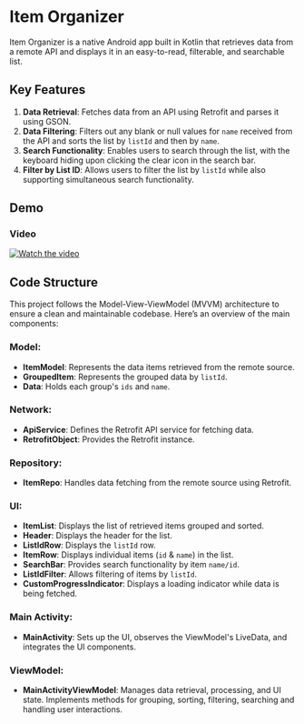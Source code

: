 # Item Organizer

Item Organizer is a native Android app built in Kotlin that retrieves data from a remote API and displays it in an easy-to-read, filterable, and searchable list.

## Key Features

1. **Data Retrieval**: Fetches data from an API using Retrofit and parses it using GSON.
2. **Data Filtering**: Filters out any blank or null values for `name` received from the API and sorts the list by `listId` and then by `name`.
3. **Search Functionality**: Enables users to search through the list, with the keyboard hiding upon clicking the clear icon in the search bar.
4. **Filter by List ID**: Allows users to filter the list by `listId` while also supporting simultaneous search functionality.

## Demo
### Video
[![Watch the video](https://img.youtube.com/vi/O0iQBMTUAWg/maxresdefault.jpg)](https://youtu.be/O0iQBMTUAWg)

## Code Structure

This project follows the Model-View-ViewModel (MVVM) architecture to ensure a clean and maintainable codebase. Here’s an overview of the main components:

### Model:
- **ItemModel**: Represents the data items retrieved from the remote source.
- **GroupedItem**: Represents the grouped data by `listId`.
- **Data**: Holds each group's `ids` and `name`.

### Network:
- **ApiService**: Defines the Retrofit API service for fetching data.
- **RetrofitObject**: Provides the Retrofit instance.

### Repository:
- **ItemRepo**: Handles data fetching from the remote source using Retrofit.

### UI:
- **ItemList**: Displays the list of retrieved items grouped and sorted.
- **Header**: Displays the header for the list.
- **ListIdRow**: Displays the `listId` row.
- **ItemRow**: Displays individual items (`id` & `name`) in the list.
- **SearchBar**: Provides search functionality by item `name/id`.
- **ListIdFilter**: Allows filtering of items by `listId`.
- **CustomProgressIndicator**: Displays a loading indicator while data is being fetched.

### Main Activity:
- **MainActivity**: Sets up the UI, observes the ViewModel's LiveData, and integrates the UI components.

### ViewModel:
- **MainActivityViewModel**: Manages data retrieval, processing, and UI state. Implements methods for grouping, sorting, filtering, searching and handling user interactions.
